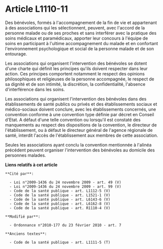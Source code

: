 # Article L1110-11

Des bénévoles, formés à l'accompagnement de la fin de vie et appartenant à des associations qui les sélectionnent, peuvent,
avec l'accord de la personne malade ou de ses proches et sans interférer avec la pratique des soins médicaux et paramédicaux,
apporter leur concours à l'équipe de soins en participant à l'ultime accompagnement du malade et en confortant
l'environnement psychologique et social de la personne malade et de son entourage.

Les associations qui organisent l'intervention des bénévoles se dotent d'une charte qui définit les principes qu'ils doivent
respecter dans leur action. Ces principes comportent notamment le respect des opinions philosophiques et religieuses de la
personne accompagnée, le respect de sa dignité et de son intimité, la discrétion, la confidentialité, l'absence
d'interférence dans les soins.

Les associations qui organisent l'intervention des bénévoles dans des établissements de santé publics ou privés et des
établissements sociaux et médico-sociaux doivent conclure, avec les établissements concernés, une convention conforme à une
convention type définie par décret en Conseil d'Etat. A défaut d'une telle convention ou lorsqu'il est constaté des
manquements au respect des dispositions de la convention, le directeur de l'établissement, ou à défaut le directeur général
de l'agence régionale de santé, interdit l'accès de l'établissement aux membres de cette association.

Seules les associations ayant conclu la convention mentionnée à l'alinéa précédent peuvent organiser l'intervention des
bénévoles au domicile des personnes malades.

**Liens relatifs à cet article**

	**Cité par**:

	  - Loi n°2009-1436 du 24 novembre 2009 - art. 49 (V)
	  - Loi n°2009-1436 du 24 novembre 2009 - art. 99 (V)
	  - Code de la santé publique - art. L1112-5 (V)
	  - Code de la santé publique - art. L1521-1 (V)
	  - Code de la santé publique - art. L6143-6 (V)
	  - Code de la santé publique - art. L6162-8 (V)
	  - Code de la santé publique - art. R1110-4 (V)

	**Modifié par**:

	  - Ordonnance n°2010-177 du 23 février 2010 - art. 7

	**Anciens textes**:

	  - Code de la santé publique - art. L1111-5 (T)

